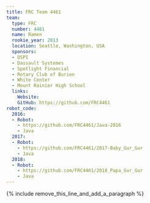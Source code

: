 ```yaml
---
title: FRC Team 4461
team:
  type: FRC
  number: 4461
  name: Ramen
  rookie_year: 2013
  location: Seattle, Washington, USA
  sponsors:
  - OSPI
  - Dassault Systemes
  - Spotlight Financial
  - Rotary Club of Burien
  - White Center
  - Mount Rainier High School
  links:
    Website: 
    GitHub: https://github.com/FRC4461
robot_code:
  2016:
  - Robot:
    - https://github.com/FRC4461/Java-2016
    - Java
  2017:
  - Robot:
    - https://github.com/FRC4461/2017-Baby_Gur_Gur
    - Java
  2018:
  - Robot:
    - https://github.com/FRC4461/2018_Papa_Gur_Gur
    - Java
---
```


{% include remove_this_line_and_add_a_paragraph %}